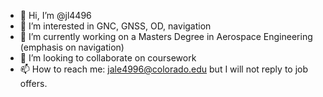 - 👋 Hi, I’m @jl4496
- 👀 I’m interested in GNC, GNSS, OD, navigation
- 🌱 I’m currently working on a Masters Degree in Aerospace Engineering (emphasis on navigation)
- 💞️ I’m looking to collaborate on coursework
- 📫 How to reach me: <jale4996@colorado.edu> but I will not reply to job offers.

<!---
jl4496/jl4496 is a ✨ special ✨ repository because its `README.md` (this file) appears on your GitHub profile.
You can click the Preview link to take a look at your changes.
--->
